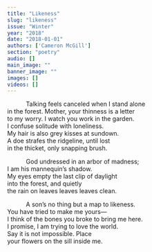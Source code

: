 ```yaml
---
title: "Likeness"
slug: "likeness"
issue: "Winter"
year: "2018"
date: "2018-01-01"
authors: ['Cameron McGill']
section: "poetry"
audio: []
main_image: ""
banner_image: ""
images: []
videos: []
---
```

  
           Talking feels canceled when I stand alone  
in the forest. Mother, your thinness is a letter  
to my worry. I watch you work in the garden.  
I confuse solitude with loneliness.  
My hair is also grey kisses at sundown.  
A doe strafes the ridgeline, until lost  
in the thicket, only snapping brush.

   
           God undressed in an arbor of madness;  
I am his mannequin’s shadow.  
My eyes empty the last clip of daylight  
into the forest, and quietly  
the rain on leaves leaves leaves clean.

   
           A son’s no thing but a map to likeness.  
You have tried to make me yours—  
I think of the bones you broke to bring me here.  
I promise, I am trying to love the world.  
Say it is not impossible. Place  
your flowers on the sill inside me.

